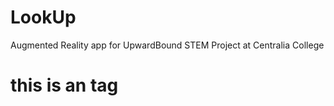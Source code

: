 # LookUp
Augmented Reality app for UpwardBound STEM Project at Centralia College
# this is an <Danielrivera45> tag 
